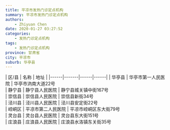 ```yaml
---
title: 平凉市发热门诊定点机构
summary: 平凉市发热门诊定点机构
authors: 
    - Zhiyuan Chen
date: 2020-01-27 03:27:52
categories: 
    - 发热门诊定点机构
tags: 
    - 发热门诊定点机构
province: 甘肃省
city: 平凉市
suburb: 华亭县
---
```


|  区/县  |  名称  |  地址  |
|------|-------|------|------|
|  华亭县  |  华亭市第一人民医院  |  华亭市汭南大道22号  
|  静宁县  |  静宁县人民医院  |  静宁县城关镇中街167号  
|  崇信县  |  崇信县人民医院  |  崇信县新街34号  
|  泾川县  |  泾川县人民医院  |  泾川县安定街22号  
|  崆峒区  |  平凉市第二人民医院  |  平凉市崆峒区东大街79号  
|  灵台县  |  灵台县人民医院  |  灵台县东大街151号  
|  庄浪县  |  庄浪县人民医院  |  庄浪县水洛镇东关街35号  

